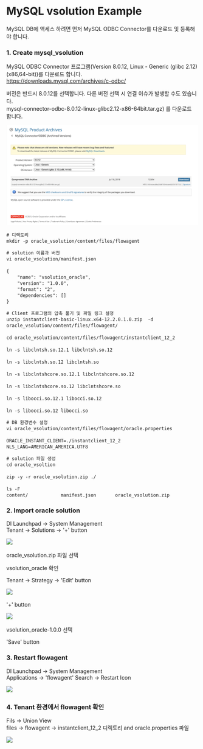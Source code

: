 # MySQL vsolution Example

MySQL DB에 액세스 하려면 먼저 MySQL ODBC Connector를 다운로드 및 등록해야 합니다. <br>


### 1. Create mysql_vsolution
MySQL ODBC Connector 프로그램(Version 8.0.12, Linux - Generic (glibc 2.12)(x86,64-bit))를 다운로드 합니다.<br>
https://downloads.mysql.com/archives/c-odbc/
<br>

버전은 반드시 8.0.12를 선택합니다. 다른 버전 선택 시 연결 이슈가 발생할 수도 있습니다. <br>
mysql-connector-odbc-8.0.12-linux-glibc2.12-x86-64bit.tar.gz) 를 다운로드 합니다.<br>

![](images/vsol_mysql_1.png) <br>

```shell
# 디렉토리
mkdir -p oracle_vsolution/content/files/flowagent
```

```shell
# solution 이름과 버전
vi oracle_vsolution/manifest.json

{
    "name": "vsolution_oracle",
    "version": "1.0.0",
    "format": "2",
    "dependencies": []
}
```

```shell
# Client 프로그램의 압축 풀기 및 파일 링크 설정
unzip instantclient-basic-linux.x64-12.2.0.1.0.zip  -d oracle_vsolution/content/files/flowagent/

cd oracle_vsolution/content/files/flowagent/instantclient_12_2  

ln -s libclntsh.so.12.1 libclntsh.so.12  

ln -s libclntsh.so.12 libclntsh.so

ln -s libclntshcore.so.12.1 libclntshcore.so.12

ln -s libclntshcore.so.12 libclntshcore.so

ln -s libocci.so.12.1 libocci.so.12

ln -s libocci.so.12 libocci.so
```

```shell
# DB 환경변수 설정
vi oracle_vsolution/content/files/flowagent/oracle.properties

ORACLE_INSTANT_CLIENT=./instantclient_12_2
NLS_LANG=AMERICAN_AMERICA.UTF8
```

```shell
# solution 파일 생성
cd oracle_vsoltion

zip -y -r oracle_vsolution.zip ./

ls -F
content/			manifest.json		oracle_vsolution.zip
```


<!--img src="images/jupyter_pipeline4.png" width="550" height="150"/-->


### 2. Import oracle solution

DI Launchpad -> System Management<br>
Tenant -> Solutions -> '+' button <br>

![](images/vsol_ora_3.png) <br>

oracle_vsolution.zip 파일 선택 <br>

vsolution_oracle 확인 <br>


Tenant -> Strategy -> 'Edit' button <br>

![](images/vsol_ora_4.png)<br>

'+' button <br>

![](images/vsol_ora_5.png)<br>

vsolution_oracle-1.0.0 선택 <br>

'Save' button <br>


### 3. Restart flowagent

DI Launchpad -> System Management<br>
Applications -> 'flowagent' Search -> Restart Icon <br>

![](images/vsol_ora_6.png)<br>


### 4. Tenant 환경에서 flowagent 확인

Fils -> Union View <br>
files -> flowagent -> instantclient_12_2 디렉토리 and oracle.properties 파일 <br>

![](images/vsol_ora_7.png)<br>

